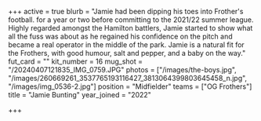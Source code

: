 +++
active = true
blurb = "Jamie had been dipping his toes into Frother's football. for a year or two before committing to the 2021/22 summer league. Highly regarded amongst the Hamilton battlers, Jamie started to show what all the fuss was about as he regained his confidence on the pitch and became a real operator in the middle of the park. Jamie is a natural fit for the Frothers, with good humour, salt and pepper, and a baby on the way."
fut_card = ""
kit_number = 16
mug_shot = "/20240407121835_IMG_0759.JPG"
photos = ["/images/the-boys.jpg", "/images/260669261_3537765193116427_3813064399803645458_n.jpg", "/images/img_0536-2.jpg"]
position = "Midfielder"
teams = ["OG Frothers"]
title = "Jamie Bunting"
year_joined = "2022"

+++
